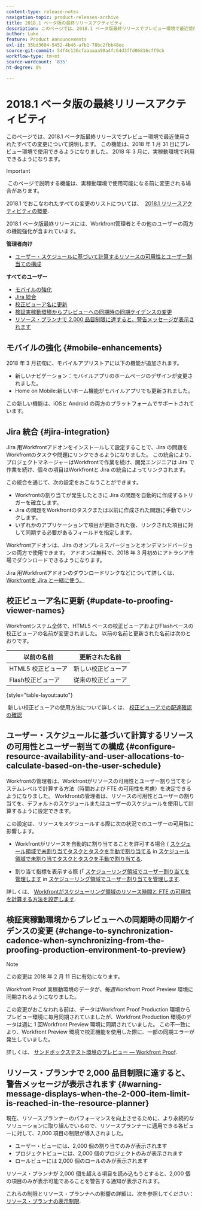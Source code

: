 ```yaml
---
content-type: release-notes
navigation-topic: product-releases-archive
title: 2018.1 ベータ版の最終リリースアクティビティ
description: このページでは、2018.1 ベータ版最終リリースでプレビュー環境で最近使用されたすべての変更について説明します。 この機能は、2018 年 1 月 31 日にプレビュー環境で使用できるようになりました。 2018 年 3 月に、実稼動環境で利用できるようになります。
author: Luke
feature: Product Announcements
exl-id: 35bd3604-5452-4b46-afb1-78bc2fbb48ec
source-git-commit: 54f4c136cfaaaaaa90a4fc64d3ffd06816cff9cb
workflow-type: tm+mt
source-wordcount: '835'
ht-degree: 0%

---
```


# 2018.1 ベータ版の最終リリースアクティビティ

このページでは、2018.1 ベータ版最終リリースでプレビュー環境で最近使用されたすべての変更について説明します。 この機能は、2018 年 1 月 31 日にプレビュー環境で使用できるようになりました。 2018 年 3 月に、実稼動環境で利用できるようになります。

>[!IMPORTANT]
>
> このページで説明する機能は、実稼動環境で使用可能になる前に変更される場合があります。

2018.1 でおこなわれたすべての変更のリストについては、  [2018.1 リリースアクティビティの概要](../../../../product-announcements/product-releases/quarterly-release-archive/2018.1-release-activity/2018.1-release-activity-overview.md).

2018.1 ベータ版最終リリースには、Workfront管理者とその他のユーザーの両方の機能強化が含まれています。

**管理者向け**

* [ユーザー・スケジュールに基づいて計算するリソースの可用性とユーザー割当ての構成](#configure-resource-availability-and-user-allocations-to-calculate-based-on-the-user-schedule)

**すべてのユーザー**

* [モバイルの強化](#mobile-enhancements)
* [Jira 統合](#jira-integration)
* [校正ビューア名に更新](#update-to-proofing-viewer-names)
* [検証実稼動環境からプレビューへの同期時の同期ケイデンスの変更](#change-to-synchronization-cadence-when-synchronizing-from-the-proofing-production-environment-to-preview)
* [リソース・プランナで 2,000 品目制限に達すると、警告メッセージが表示されます](#warning-message-displays-when-the-2-000-item-limit-is-reached-in-the-resource-planner)

## モバイルの強化 {#mobile-enhancements}

2018 年 3 月初旬に、モバイルアプリストアに以下の機能が追加されます。

* 新しいナビゲーション：モバイルアプリのホームページのデザインが変更されました。
* Home on Mobile:新しいホーム機能がモバイルアプリでも更新されました。

この新しい機能は、iOSと Android の両方のプラットフォームでサポートされています。

## Jira 統合 {#jira-integration}

Jira 用Workfrontアドオンをインストールして設定することで、Jira の問題をWorkfrontのタスクや問題にリンクできるようになりました。 この統合により、プロジェクトマネージャーはWorkfrontで作業を続け、開発エンジニアは Jira で作業を続け、個々の項目はWorkfrontと Jira の統合によってリンクされます。

この統合を通じて、次の設定をおこなうことができます。

* Workfrontの割り当てが発生したときに Jira の問題を自動的に作成するトリガーを確立します。
* Jira の問題をWorkfrontのタスクまたは以前に作成された問題に手動でリンクします。
* いずれかのアプリケーションで項目が更新された後、リンクされた項目に対して同期する必要があるフィールドを指定します。

Workfrontアドオンは、Jira のオンプレミスバージョンとオンデマンドバージョンの両方で使用できます。 アドオンは無料で、2018 年 3 月初めにアトラシア市場でダウンロードできるようになります。

Jira 用Workfrontアドオンのダウンロードリンクなどについて詳しくは、 [Workfrontを Jira と一緒に使う。](https://support.workfront.com/hc/en-us/sections/115001130053)

## 校正ビューア名に更新 {#update-to-proofing-viewer-names}

Workfrontシステム全体で、HTML5 ベースの校正ビューアおよびFlashベースの校正ビューアの名前が変更されました。 以前の名前と更新された名前は次のとおりです。 

| **以前の名前** | **更新された名前** |
|---|---|
| HTML5 校正ビューア | 新しい校正ビューア |
| Flash校正ビューア | 従来の校正ビューア |

{style=&quot;table-layout:auto&quot;}

 新しい校正ビューアの使用方法について詳しくは、 [校正ビューアでの配達確認の確認](https://support.workfront.com/hc/en-us/sections/115000275214)

## ユーザー・スケジュールに基づいて計算するリソースの可用性とユーザー割当ての構成 {#configure-resource-availability-and-user-allocations-to-calculate-based-on-the-user-schedule}

Workfrontの管理者は、Workfrontがリソースの可用性とユーザー割り当てをシステムレベルで計算する方法（時間および FTE の可用性を考慮）を決定できるようになりました。 Workfrontの管理者は、リソースの可用性とユーザーの割り当てを、デフォルトのスケジュールまたはユーザーのスケジュールを使用して計算するように設定できます。

この設定は、リソースをスケジュールする際に次の状況でのユーザーの可用性に影響します。

* Workfrontがリソースを自動的に割り当てることを許可する場合 ( [スケジュール領域で未割り当てタスクとタスクを手動で割り当てる](../../../../resource-mgmt/resource-scheduling/manually-assign-items-scheduling-areas.md) in [スケジュール領域で未割り当てタスクとタスクを手動で割り当てる](../../../../resource-mgmt/resource-scheduling/manually-assign-items-scheduling-areas.md).

* 割り当て指標を表示する際 (「 [スケジューリング領域でユーザー割り当てを管理します](../../../../resource-mgmt/resource-scheduling/manage-allocations-scheduling-areas.md) in [スケジューリング領域でユーザー割り当てを管理します](../../../../resource-mgmt/resource-scheduling/manage-allocations-scheduling-areas.md).

詳しくは、 [Workfrontがスケジューリング領域のリソース時間と FTE の可用性を計算する方法を設定します](../../../../resource-mgmt/resource-scheduling/calculate-hours-fte-scheduling-area.md).

## 検証実稼動環境からプレビューへの同期時の同期ケイデンスの変更 {#change-to-synchronization-cadence-when-synchronizing-from-the-proofing-production-environment-to-preview}

>[!NOTE]
この変更は 2018 年 2 月 11 日に有効になります。

Workfront Proof 実稼動環境のデータが、毎週Workfront Proof Preview 環境に同期されるようになりました。

この変更がおこなわれる前は、データはWorkfront Proof Production 環境からプレビュー環境に毎月同期されていましたが、Workfront Production 環境のデータは週に 1 回Workfront Preview 環境に同期されていました。 この不一致により、Workfront Preview 環境で校正機能を使用した際に、一部の同期エラーが発生していました。 

詳しくは、 [サンドボックステスト環境のプレビュー — Workfront Proof](../../../../workfront-proof/wp-getstarted/system-information/preview-sandbox.md). 

## リソース・プランナで 2,000 品目制限に達すると、警告メッセージが表示されます {#warning-message-displays-when-the-2-000-item-limit-is-reached-in-the-resource-planner}

現在、リソースプランナーのパフォーマンスを向上させるために、より永続的なソリューションに取り組んでいるので、リソースプランナーに適用できる各ビューに対して、2,000 項目の制限が導入されました。

* ユーザー・ビューには、2,000 個の割り当てのみが表示されます
* プロジェクトビューには、2,000 個のプロジェクトのみが表示されます
* ロールビューには 2,000 個のロールのみが表示されます

リソース・プランナが 2,000 個を超える項目を読み込もうとすると、2,000 個の項目のみが表示可能であることを警告する通知が表示されます。

これらの制限とリソース・プランナへの影響の詳細は、次を参照してください： [リソース・プランナの表示制限](../../../../resource-mgmt/resource-planning/resource-planner-display-limitations.md).

<!--
<p data-mc-conditions="QuicksilverOrClassic.Draft mode">To participate in our beta program for the Resource Planner performance, see <a href="../../../../product-announcements/betas/resource-planner-performance-beta.md" class="MCXref xref">Resource Planner performance beta </a>.</p>
-->
